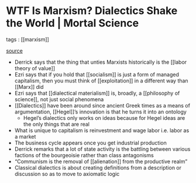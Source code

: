 # WTF Is Marxism? Dialectics Shake the World | Mortal Science

tags
: [[marxism]]

[source](https://soundcloud.com/mortalscience/wtf-is-marxism-dialectics-shake-the-world)

-   Derrick says that the thing that unties Marxists historically is the [[labor theory of value]]
-   Ezri says that if you hold that [[socialism]] is just a form of managed capitalism, then you must think of [[exploitation]] in a different way than [[Marx]] did
-   Ezri says that [[dialectical materialism]] is, broadly, a [[philosophy of science]], not just social phenomena
-   [[Dialectics]] have been around since ancient Greek times as a means of argumentation, [[Hegel]]&rsquo;s innovation is that he turns it into an ontology
    -   Hegel&rsquo;s dialectics only works on ideas because for Hegel ideas are the only things that are real
-   What is unique to capitalism is reinvestment and wage labor i.e. labor as a market
-   The business cycle appears once you get industrial production
-   Derrick remarks that a lot of state activity is the battling between various factions of the bourgeoisie rather than class antagonisms
-   &ldquo;Communism is the removal of [[alienation]] from the productive realm&rdquo;
-   Classical dialectics is about creating definitions from a description or discussion so as to move to axiomatic logic
